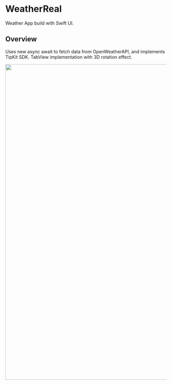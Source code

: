 # WeatherReal
Weather App build with Swift UI. 

## Overview

Uses new async await to fetch data from OpenWeatherAPI, and implements TipKit SDK. TabView implementation with 3D rotation effect. 

<p align="middle">
    <img src="/../main/Preview/WeatherRealGif.gif" width="560" height="986" />
</p>


